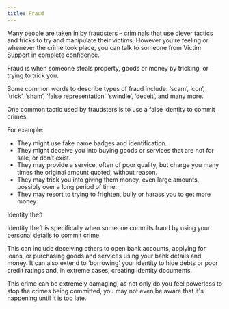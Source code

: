 ```yaml
---
title: Fraud
---
```


Many people are taken in by fraudsters – criminals that use clever tactics and tricks to try and manipulate their victims. However you’re feeling or whenever the crime took place, you can talk to someone from Victim Support in complete confidence.

Fraud is when someone steals property, goods or money by tricking, or trying to trick you.

Some common words to describe types of fraud include: ‘scam’, ‘con’, ‘trick’, ‘sham’, ‘false representation’ ‘swindle’, ‘deceit’, and many more.

One common tactic used by fraudsters is to use a false identity to commit crimes.

For example:

* They might use fake name badges and identification.
* They might deceive you into buying goods or services that are not for sale, or don’t exist.
* They may provide a service, often of poor quality, but charge you many times the original amount quoted, without reason.
* They may trick you into giving them money, even large amounts, possibly over a long period of time.
* They may resort to trying to frighten, bully or harass you to get more money.

Identity theft

Identity theft is specifically when someone commits fraud by using your personal details to commit crime.

This can include deceiving others to open bank accounts, applying for loans, or purchasing goods and services using your bank details and money. It can also extend to ‘borrowing’ your identity to hide debts or poor credit ratings and, in extreme cases, creating identity documents.

This crime can be extremely damaging, as not only do you feel powerless to stop the crimes being committed, you may not even be aware that it's happening until it is too late.
